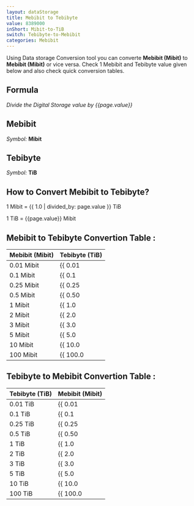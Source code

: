 ```yaml
---
layout: dataStorage
title: Mebibit to Tebibyte
value: 8389000
inShort: Mibit-to-TiB
switch: Tebibyte-to-Mebibit
categories: Mebibit
---
```


Using Data storage Conversion tool you can converte **Mebibit (Mibit)** to **Mebibit (Mibit)** or vice versa. Check 1 Mebibit and Tebibyte value given below and also check quick conversion tables.

## Formula
*Divide the Digital Storage value by {{page.value}}*

## Mebibit
*Symbol:* **Mibit**

## Tebibyte
*Symbol:* **TiB**

## How to Convert Mebibit to Tebibyte?

1 Mibit = {{ 1.0 | divided_by: page.value }} TiB

1 TiB = {{page.value}} Mibit


## Mebibit to Tebibyte Convertion Table :

| Mebibit (Mibit) | Tebibyte (TiB) |
| ---- | ---- |
| 0.01 Mibit | {{ 0.01 | divided_by: page.value }} TiB |
| 0.1 Mibit | {{ 0.1 | divided_by: page.value }} TiB |
| 0.25 Mibit | {{ 0.25 | divided_by: page.value }} TiB |
| 0.5 Mibit | {{ 0.50 | divided_by: page.value }} TiB |
| 1 Mibit | {{ 1.0 | divided_by: page.value }} TiB |
| 2 Mibit | {{ 2.0 | divided_by: page.value }} TiB |
| 3 Mibit | {{ 3.0 | divided_by: page.value }} TiB |
| 5 Mibit | {{ 5.0 | divided_by: page.value }} TiB |
| 10 Mibit | {{ 10.0 | divided_by: page.value }} TiB |
| 100 Mibit | {{ 100.0 | divided_by: page.value }} TiB |

## Tebibyte to Mebibit Convertion Table :

| Tebibyte (TiB) | Mebibit (Mibit) |
| ---- | ---- |
| 0.01 TiB | {{ 0.01 | times: page.value }} Mibit |
| 0.1 TiB | {{ 0.1 | times: page.value }} Mibit |
| 0.25 TiB | {{ 0.25 | times: page.value }} Mibit |
| 0.5 TiB | {{ 0.50 | times: page.value }} Mibit |
| 1 TiB | {{ 1.0 | times: page.value }} Mibit |
| 2 TiB | {{ 2.0 | times: page.value }} Mibit |
| 3 TiB | {{ 3.0 | times: page.value }} Mibit |
| 5 TiB | {{ 5.0 | times: page.value }} Mibit |
| 10 TiB | {{ 10.0 | times: page.value }} Mibit |
| 100 TiB | {{ 100.0 | times: page.value }} Mibit |


<script>
document.getElementById('selectInput')[7].selected = true
document.getElementById('selectOutput')[17].selected = true
</script>

